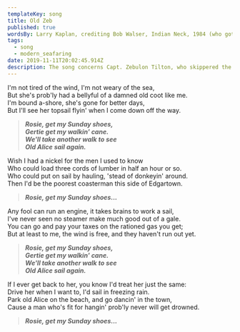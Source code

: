 ```yaml
---
templateKey: song
title: Old Zeb
published: true
wordsBy: Larry Kaplan, crediting Bob Walser, Indian Neck, 1984 (who got it from Bruce Thompson)
tags:
  - song
  - modern_seafaring
date: 2019-11-11T20:02:45.914Z
description: The song concerns Capt. Zebulon Tilton, who skippered the schooner Alice B. Wentworth out of Vineyard Haven. He retired at age 83; Rosie and Gertie were his daughters. The song appears on "Cap'n Hawkins' Choice" (Winter Haven Records).
---
```

I'm not tired of the wind, I'm not weary of the sea,\
But she's prob'ly had a bellyful of a damned old coot like me.\
I'm bound a-shore, she's gone for better days,\
But I'll see her topsail flyin' when I come down off the way.

> ***Rosie, get my Sunday shoes,\
Gertie get my walkin' cane.\
We'll take another walk to see\
Old Alice sail again.***

Wish I had a nickel for the men I used to know\
Who could load three cords of lumber in half an hour or so.\
Who could put on sail by hauling, 'stead of donkeyin' around.\
Then I'd be the poorest coasterman this side of Edgartown.

> ***Rosie, get my Sunday shoes...***
 
Any fool can run an engine, it takes brains to work a sail,\
I've never seen no steamer make much good out of a gale.\
You can go and pay your taxes on the rationed gas you get;\
But at least to me, the wind is free, and they haven't run out yet.

> ***Rosie, get my Sunday shoes,\
Gertie get my walkin' cane.\
We'll take another walk to see\
Old Alice sail again.***

If I ever get back to her, you know I'd treat her just the same:\
Drive her when I want to, I'd sail in freezing rain.\
Park old Alice on the beach, and go dancin' in the town,\
Cause a man who's fit for hangin' prob'ly never will get drowned.

> ***Rosie, get my Sunday shoes...***
